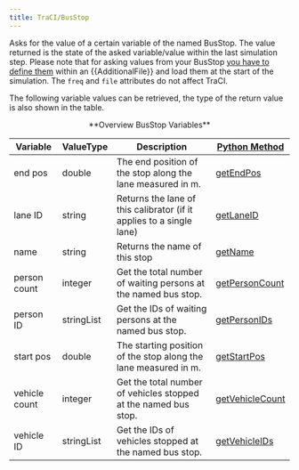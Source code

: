 ```yaml
---
title: TraCI/BusStop
---
```


Asks for the value of a certain variable of the named BusStop.
The value returned is the state of the asked variable/value within the
last simulation step. Please note that for asking values from your
BusStop [you have to define
them](../Simulation/Public_Transport.md#bus_stops)
within an {{AdditionalFile}} and load them at the start of the simulation. The `freq` and `file`
attributes do not affect TraCI.

The following variable values can be retrieved, the type of the return
value is also shown in the table.

<center>
**Overview BusStop Variables**
</center>

| Variable                                     | ValueType           | Description       |  [Python Method](../TraCI/Interfacing_TraCI_from_Python.md)    |
| -------------------------------------------- | ------------------- | ----------------- | -------------------------------------------------------------- |
| end pos                                  | double          | The end position of the stop along the lane measured in m.  | [getEndPos](https://sumo.dlr.de/pydoc/traci._busstop.html#BusStopDomain-getEndPos) |    
| lane ID                                  | string          | Returns the lane of this calibrator (if it applies to a single lane)        | [getLaneID](https://sumo.dlr.de/pydoc/traci._busstop.html#BusStopDomain-getLaneID) |    
| name                                  | string          | Returns the name of this stop        | [getName](https://sumo.dlr.de/pydoc/traci._busstop.html#BusStopDomain-getName) |    
| person count                                  | integer          | Get the total number of waiting persons at the named bus stop.        | [getPersonCount](https://sumo.dlr.de/pydoc/traci._busstop.html#BusStopDomain-getPersonCount) |    
| person ID                                  | stringList          | Get the IDs of waiting persons at the named bus stop.       | [getPersonIDs](https://sumo.dlr.de/pydoc/traci._busstop.html#BusStopDomain-getPersonIDs) |    
| start pos                                  | double          | The starting position of the stop along the lane measured in m.        | [getStartPos](https://sumo.dlr.de/pydoc/traci._busstop.html#BusStopDomain-getStartPos) |    
| vehicle count                                  | integer          | Get the total number of vehicles stopped at the named bus stop.        | [getVehicleCount](https://sumo.dlr.de/pydoc/traci._busstop.html#BusStopDomain-getVehicleCount) |    
| vehicle ID                                  | stringList          | Get the IDs of vehicles stopped at the named bus stop.       |[getVehicleIDs](https://sumo.dlr.de/pydoc/traci._busstop.html#BusStopDomain-getVehicleIDs)  |    

